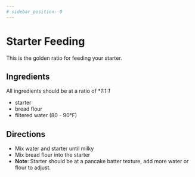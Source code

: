 ```yaml
---
# sidebar_position: 0
---
```


# Starter Feeding

This is the golden ratio for feeding your starter.

## Ingredients

All ingredients should be at a ratio of **1:1:1*

- starter
- bread flour
- filtered water (80 - 90°F)

## Directions

- Mix water and starter until milky
- Mix bread flour into the starter
- **Note**: Starter should be at a pancake batter texture, add more water or flour to adjust.
